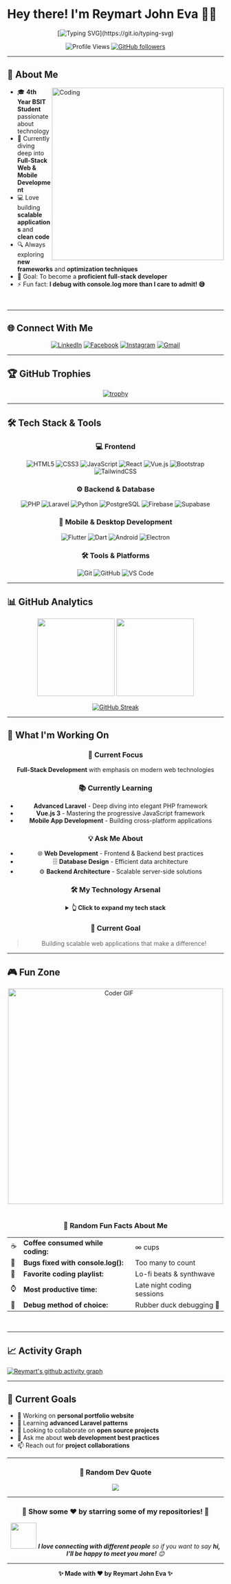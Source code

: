 # Hey there! I'm Reymart John Eva 👨‍💻

<div align="center">
  
  <!-- Animated typing effect -->
  [![Typing SVG](https://readme-typing-svg.herokuapp.com?font=Fira+Code&weight=500&size=24&pause=1000&color=36BCF7&center=true&vCenter=true&width=600&lines=Full+Stack+Developer+in+Training;BSIT+Student+%7C+Tech+Enthusiast;Building+Amazing+Web+%26+Mobile+Apps;Always+Learning+New+Technologies!)](https://git.io/typing-svg)
  
  <!-- Profile counter -->
  ![Profile Views](https://komarev.com/ghpvc/?username=reymartjohneva&style=for-the-badge&color=36BCF7)
  [![GitHub followers](https://img.shields.io/github/followers/reymartjohneva?style=for-the-badge&color=36BCF7)](https://github.com/reymartjohneva)

</div>

---

## 🚀 About Me

<img align="right" alt="Coding" width="400" src="https://media.giphy.com/media/qgQUggAC3Pfv687qPC/giphy.gif">

- 🎓 **4th Year BSIT Student** passionate about technology
- 🌱 Currently diving deep into **Full-Stack Web & Mobile Development**
- 💻 Love building **scalable applications** and **clean code**
- 🔍 Always exploring **new frameworks** and **optimization techniques**
- 🎯 Goal: To become a **proficient full-stack developer**
- ⚡ Fun fact: **I debug with console.log more than I care to admit! 😅**

<br clear="right"/>

---

## 🌐 Connect With Me

<div align="center">
  
  [![LinkedIn](https://img.shields.io/badge/LinkedIn-0077B5?style=for-the-badge&logo=linkedin&logoColor=white)](https://www.linkedin.com/in/reymart-eva-202196327/)
  [![Facebook](https://img.shields.io/badge/Facebook-1877F2?style=for-the-badge&logo=facebook&logoColor=white)](https://www.facebook.com/reymartjohneva/)
  [![Instagram](https://img.shields.io/badge/Instagram-E4405F?style=for-the-badge&logo=instagram&logoColor=white)](https://www.instagram.com/cokecak333/)
  [![Gmail](https://img.shields.io/badge/Gmail-D14836?style=for-the-badge&logo=gmail&logoColor=white)](mailto:reymarteva2@gmail.com)

</div>

---

## 🏆 GitHub Trophies

<div align="center">
  
  [![trophy](https://github-profile-trophy.vercel.app/?username=reymartjohneva&theme=tokyonight&no-frame=false&no-bg=false&margin-w=4&row=2&column=4)](https://github.com/ryo-ma/github-profile-trophy)

</div>

---

## 🛠️ Tech Stack & Tools

<div align="center">

### 💻 Frontend
![HTML5](https://img.shields.io/badge/HTML5-E34F26?style=for-the-badge&logo=html5&logoColor=white)
![CSS3](https://img.shields.io/badge/CSS3-1572B6?style=for-the-badge&logo=css3&logoColor=white)
![JavaScript](https://img.shields.io/badge/JavaScript-F7DF1E?style=for-the-badge&logo=javascript&logoColor=black)
![React](https://img.shields.io/badge/React-20232A?style=for-the-badge&logo=react&logoColor=61DAFB)
![Vue.js](https://img.shields.io/badge/Vue.js-35495E?style=for-the-badge&logo=vue.js&logoColor=4FC08D)
![Bootstrap](https://img.shields.io/badge/Bootstrap-563D7C?style=for-the-badge&logo=bootstrap&logoColor=white)
![TailwindCSS](https://img.shields.io/badge/Tailwind_CSS-38B2AC?style=for-the-badge&logo=tailwind-css&logoColor=white)

### ⚙️ Backend & Database
![PHP](https://img.shields.io/badge/PHP-777BB4?style=for-the-badge&logo=php&logoColor=white)
![Laravel](https://img.shields.io/badge/Laravel-FF2D20?style=for-the-badge&logo=laravel&logoColor=white)
![Python](https://img.shields.io/badge/Python-14354C?style=for-the-badge&logo=python&logoColor=white)
![PostgreSQL](https://img.shields.io/badge/PostgreSQL-316192?style=for-the-badge&logo=postgresql&logoColor=white)
![Firebase](https://img.shields.io/badge/Firebase-039BE5?style=for-the-badge&logo=Firebase&logoColor=white)
![Supabase](https://img.shields.io/badge/Supabase-3ECF8E?style=for-the-badge&logo=supabase&logoColor=white)

### 📱 Mobile & Desktop Development
![Flutter](https://img.shields.io/badge/Flutter-02569B?style=for-the-badge&logo=flutter&logoColor=white)
![Dart](https://img.shields.io/badge/Dart-0175C2?style=for-the-badge&logo=dart&logoColor=white)
![Android](https://img.shields.io/badge/Android-3DDC84?style=for-the-badge&logo=android&logoColor=white)
![Electron](https://img.shields.io/badge/Electron-191970?style=for-the-badge&logo=Electron&logoColor=white)

### 🛠️ Tools & Platforms
![Git](https://img.shields.io/badge/Git-F05032?style=for-the-badge&logo=git&logoColor=white)
![GitHub](https://img.shields.io/badge/GitHub-100000?style=for-the-badge&logo=github&logoColor=white)
![VS Code](https://img.shields.io/badge/Visual_Studio_Code-0078D4?style=for-the-badge&logo=visual%20studio%20code&logoColor=white)

</div>

---

## 📊 GitHub Analytics

<div align="center">
  
  <img height="180em" src="https://github-readme-stats.vercel.app/api?username=reymartjohneva&show_icons=true&theme=tokyonight&include_all_commits=true&count_private=true"/>
  <img height="180em" src="https://github-readme-stats.vercel.app/api/top-langs/?username=reymartjohneva&layout=compact&langs_count=8&theme=tokyonight"/>

</div>

<div align="center">
  
  [![GitHub Streak](https://streak-stats.demolab.com/?user=reymartjohneva&theme=tokyonight)](https://git.io/streak-stats)

</div>

---

## 💼 What I'm Working On

<div align="center">

### 🎯 Current Focus
**Full-Stack Development** with emphasis on modern web technologies

### 📚 Currently Learning
- **Advanced Laravel** - Deep diving into elegant PHP framework
- **Vue.js 3** - Mastering the progressive JavaScript framework  
- **Mobile App Development** - Building cross-platform applications

### 💡 Ask Me About
- 🌐 **Web Development** - Frontend & Backend best practices
- 🗄️ **Database Design** - Efficient data architecture
- ⚙️ **Backend Architecture** - Scalable server-side solutions

### 🛠️ My Technology Arsenal

<details>
<summary><b>👆 Click to expand my tech stack</b></summary>

**Frontend Technologies:**
- HTML5, CSS3, JavaScript
- React, Vue.js, Bootstrap, Tailwind CSS

**Backend & Server:**
- PHP, Laravel, Python
- RESTful API Development
- Firebase, Supabase

**Mobile & Desktop Development:**
- Flutter, Dart, Android
- Electron for cross-platform apps

**Databases & Cloud:**
- PostgreSQL, MySQL, Firebase, Supabase

**Tools & Workflow:**
- Git, GitHub, VS Code, Postman

</details>

### 🚀 Current Goal
> Building scalable web applications that make a difference! 

</div>

---

## 🎮 Fun Zone

<div align="center">
  
  <!-- Fun coding elements -->
  <div>
    <img src="https://media.giphy.com/media/SWoSkN6DxTszqIKEqv/giphy.gif" alt="Coder GIF" width="500">
  </div>
  
  <br/>
  
  <!-- Fun facts about coding -->
  <div align="center">
    <h3>🎲 Random Fun Facts About Me</h3>
    <table>
      <tr>
        <td>☕</td>
        <td><b>Coffee consumed while coding:</b></td>
        <td>∞ cups</td>
      </tr>
      <tr>
        <td>🐛</td>
        <td><b>Bugs fixed with console.log():</b></td>
        <td>Too many to count</td>
      </tr>
      <tr>
        <td>🎵</td>
        <td><b>Favorite coding playlist:</b></td>
        <td>Lo-fi beats & synthwave</td>
      </tr>
      <tr>
        <td>⌚</td>
        <td><b>Most productive time:</b></td>
        <td>Late night coding sessions</td>
      </tr>
      <tr>
        <td>🎯</td>
        <td><b>Debug method of choice:</b></td>
        <td>Rubber duck debugging 🦆</td>
      </tr>
    </table>
  </div>
  
  <br/>
  
</div>

---

## 📈 Activity Graph

[![Reymart's github activity graph](https://github-readme-activity-graph.vercel.app/graph?username=reymartjohneva&theme=tokyo-night)](https://github.com/ashutosh00710/github-readme-activity-graph)

---

## 🎯 Current Goals

- 🔭 Working on **personal portfolio website**
- 🌱 Learning **advanced Laravel patterns**
- 👯 Looking to collaborate on **open source projects**
- 💬 Ask me about **web development best practices**
- 📫 Reach out for **project collaborations**

---

<div align="center">

### 💭 Random Dev Quote
![](https://quotes-github-readme.vercel.app/api?type=horizontal&theme=tokyonight)

---

### 🌟 Show some ❤️ by starring some of my repositories! 🌟

<img src="https://media.giphy.com/media/LnQjpWaON8nhr21vNW/giphy.gif" width="60"> <em><b>I love connecting with different people</b> so if you want to say <b>hi, I'll be happy to meet you more!</b> 😊</em>

</div>

---

<div align="center">
  
  **✨ Made with ❤️ by Reymart John Eva ✨**
  
</div>
